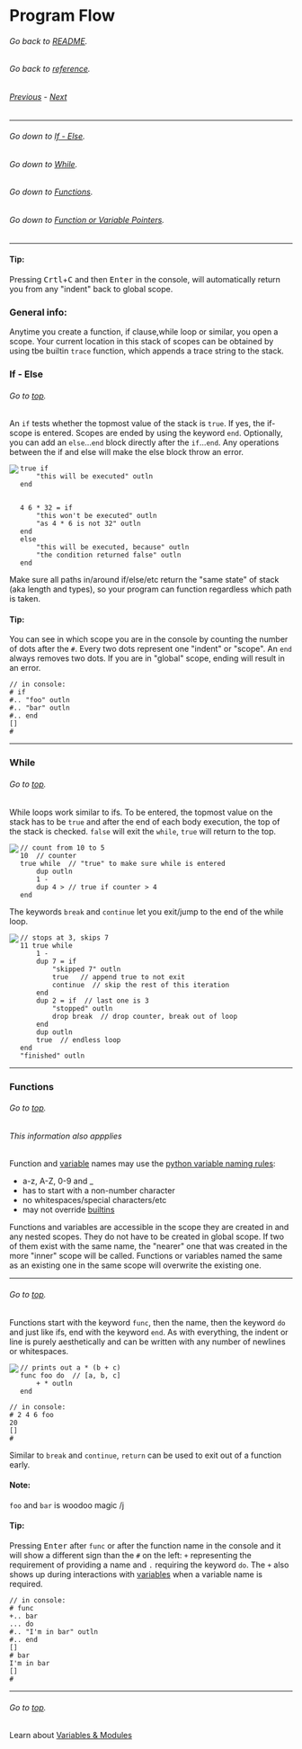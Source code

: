 # Program Flow
###### Go back to [README](../../README.md).
###### Go back to [reference](../reference.md).
###### [Previous](structure_syntax_builtins.md) - [Next](variables_modules.md)

---

###### Go down to [If - Else](#If---Else).
###### Go down to [While](#While).
###### Go down to [Functions](#Functions).
###### Go down to [Function or Variable Pointers](#Function-or-Variable-Pointers).

---
#### Tip:
Pressing <kbd>Crtl</kbd>+<kbd>C</kbd> and then <kbd>Enter</kbd> in the console, will automatically
return you from any "indent" back to global scope.

### General info:
Anytime you create a function, if clause,while loop or similar, you open a scope. Your current location in this stack
of scopes can be obtained by using tbe builtin `trace` function, which appends a trace string to the stack.

### If - Else
###### Go to [top](#Program-Flow).

An `if` tests whether the topmost value of the stack is `true`. If yes, the if-scope is entered. 
Scopes are ended by using the keyword `end`. Optionally, you can add an `else`...`end` block 
directly after the `if`...`end`. Any operations between the if and else will make the else block throw an error.

<img align="left" src="if-else.png">

```
true if
    "this will be executed" outln
end


4 6 * 32 = if
    "this won't be executed" outln
    "as 4 * 6 is not 32" outln
end
else
    "this will be executed, because" outln
    "the condition returned false" outln
end
```
Make sure all paths in/around if/else/etc return the "same state" of stack (aka length and types), so your program can function
regardless which path is taken.

#### Tip:
You can see in which scope you are in the console by counting the number of dots after the `#`.
Every two dots represent one "indent" or "scope". An `end` always removes two dots.
If you are in "global" scope, ending will result in an error.

```
// in console:
# if
#.. "foo" outln
#.. "bar" outln
#.. end
[]
#
```
---
### While
###### Go to [top](#Program-Flow).
While loops work similar to ifs. To be entered, the topmost value on the stack has to be `true` and after the end of
each body execution, the top of the stack is checked. `false` will exit the `while`, `true` will return to the top. 

<img align="left" src="while.png">

```
// count from 10 to 5
10  // counter
true while  // "true" to make sure while is entered
    dup outln
    1 -
    dup 4 > // true if counter > 4
end
```
The keywords `break` and `continue` let you exit/jump to the end of the while loop.

<img align="left" src="break_continue.png">

```
// stops at 3, skips 7
11 true while
    1 -
    dup 7 = if
        "skipped 7" outln
        true   // append true to not exit
        continue  // skip the rest of this iteration
    end
    dup 2 = if  // last one is 3
        "stopped" outln
        drop break  // drop counter, break out of loop
    end
    dup outln
    true  // endless loop
end
"finished" outln
```

---

### Functions
###### Go to [top](#Program-Flow).

###### This information also appplies 

Function and [variable](variables_modules.md#variables) names may use the [python variable naming rules](https://www.w3schools.com/python/gloss_python_variable_names.asp):
- a-z, A-Z, 0-9 and _
- has to start with a non-number character
- no whitespaces/special characters/etc
- may not override [builtins](structure_syntax_builtins.md#Builtins)

Functions and variables are accessible in the scope they are created in and any nested scopes. They do not have to be
created in global scope. If two of them exist with the same name, the "nearer" one that was created in the more "inner"
scope will be called. Functions or variables named the same as an existing one in the same scope will overwrite the
existing one.

---
###### Go to [top](#Program-Flow).

Functions start with the keyword `func`, then the name, then the keyword `do` and just like ifs, end with the keyword `end`.
As with everything, the indent or line is purely aesthetically and can be written with any number
of newlines or whitespaces.

<img align="left" src="func.png">

```
// prints out a * (b + c)
func foo do  // [a, b, c]
    + * outln
end
```
```
// in console:
# 2 4 6 foo
20
[]
#
```

Similar to `break` and `continue`, `return` can be used to exit out of a function early.

#### Note:
`foo` and `bar` is woodoo magic /j
#### Tip:
Pressing <kbd>Enter</kbd> after `func` or after the function name in the console and it will show a different sign than the `#`
on the left: `+` representing the requirement of providing a name and `.` requiring the keyword `do`.
The `+` also shows up during interactions with [variables](variables_modules.md#variables) when a variable name is required. 
```
// in console:
# func
+.. bar
... do
#.. "I'm in bar" outln
#.. end
[]
# bar
I'm in bar
[]
#
```
---
###### Go to [top](#Program-Flow).
Learn about [Variables & Modules](variables_modules.md)
